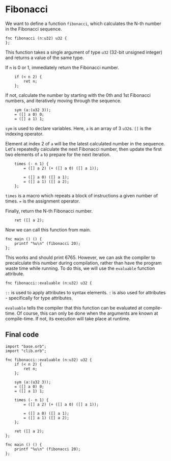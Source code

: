 # Fibonacci

We want to define a function `fibonacci`, which calculates the N-th number in the Fibonacci sequence.

```
fnc fibonacci (n:u32) u32 {
};
```

This function takes a single argument of type `u32` (32-bit unsigned integer) and returns a value of the same type.

If `n` is 0 or 1, immediately return the Fibonacci number.

```
    if (< n 2) {
        ret n;
    };
```

If not, calculate the number by starting with the 0th and 1st Fibonacci numbers, and iteratively moving through the sequence.

```
    sym (a:(u32 3));
    = ([] a 0) 0;
    = ([] a 1) 1;
```

`sym` is used to declare variables. Here, `a` is an array of 3 `u32`s. `[]` is the indexing operator.

Element at index 2 of `a` will be the latest calculated number in the sequence. Let's repeatedly calculate the next Fibonacci number, then update the first two elements of `a` to prepare for the next iteration.

```
    times (- n 1) {
        = ([] a 2) (+ ([] a 0) ([] a 1));
        
        = ([] a 0) ([] a 1);
        = ([] a 1) ([] a 2);
    };
```

`times` is a macro which repeats a block of instructions a given number of times. `=` is the assignment operator.

Finally, return the N-th Fibonacci number.

```
    ret ([] a 2);
```

Now we can call this function from main.

```
fnc main () () {
    printf "%u\n" (fibonacci 20);
};
```

This works and should print 6765. However, we can ask the compiler to precalculate this number during compilation, rather than have the program waste time while running. To do this, we will use the `evaluable` function attribute.

```
fnc fibonacci::evaluable (n:u32) u32 {
```

`::` is used to apply attributes to syntax elements. `:` is also used for attributes - specifically for type attributes.

`evaluable` tells the compiler that this function can be evaluated at compile-time. Of course, this can only be done when the arguments are known at compile-time. If not, its execution will take place at runtime.

## Final code

```
import "base.orb";
import "clib.orb";

fnc fibonacci::evaluable (n:u32) u32 {
    if (< n 2) {
        ret n;
    };

    sym (a:(u32 3));
    = ([] a 0) 0;
    = ([] a 1) 1;

    times (- n 1) {
        = ([] a 2) (+ ([] a 0) ([] a 1));
        
        = ([] a 0) ([] a 1);
        = ([] a 1) ([] a 2);
    };

    ret ([] a 2);
};

fnc main () () {
    printf "%u\n" (fibonacci 20);
};
```